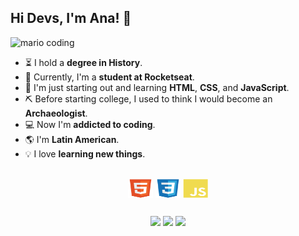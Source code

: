 ## Hi Devs, I'm Ana! 🐝

![mario coding](https://i.imgur.com/1ZvVkDc.gif)

* ⏳ I hold a **degree in History**.
* 🚀 Currently, I'm a **student at Rocketseat**.
* 🌱 I'm just starting out and learning **HTML**, **CSS**, and **JavaScript**.
* ⛏️ Before starting college, I used to think I would become an **Archaeologist**.
* 💻 Now I'm **addicted to coding**. 
* 🌎 I'm **Latin American**.
* 💡 I love **learning new things**.

<div align="center">
<div style="display: inline_block"><br>
 <img align="center" alt="Ana-HTML" height="30" width="40" src="https://raw.githubusercontent.com/devicons/devicon/master/icons/html5/html5-original.svg">
 <img align="center" alt="Ana-CSS" height="30" width="40" src="https://raw.githubusercontent.com/devicons/devicon/master/icons/css3/css3-original.svg">
 <img align="center" alt="Ana-Js" height="30" width="40" src="https://raw.githubusercontent.com/devicons/devicon/master/icons/javascript/javascript-plain.svg">
</div>

  ##
  
<div> 
 <a href="https://discord.com/users/latte nim#5475" target="_blank"><img src="https://img.shields.io/badge/Discord-7289DA?style=for-the-badge&logo=discord&logoColor=white" target="_blank"></a> 
   <a href="https://www.linkedin.com/in/ana-paula-bertuol" target="_blank"><img src="https://img.shields.io/badge/-LinkedIn-%230077B5?style=for-the-badge&logo=linkedin&logoColor=white" target="_blank"></a>
  <a href = "mailto:contatoanabertuol@gmail.com"><img src="https://img.shields.io/badge/-Gmail-%23333?style=for-the-badge&logo=gmail&logoColor=white" target="_blank"></a>
</div>
</div>
